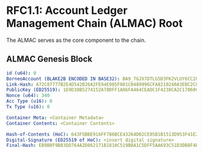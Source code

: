 # RFC1.1: Account Ledger Management Chain (ALMAC) Root

The ALMAC serves as the core component to the chain.

## ALMAC Genesis Block

```yaml
id (u64): 0
BorneoAccount (BLAKE2B ENCODED IN BASE32): BA9_TGJX7DTLG5D3FK2VLUY6CC2O775EJLQHF33QHPCJRO2Z26LIFR3Q
Link-Hash: A72C87777B2E4D542B26A2FE94E985F081C0489996CFA8210240A3EBC2C87621
PublicKey (ED25519): 1E9D38B5274152A78DFF1A86FA464CEADC1F4238CA2C17060C3C507349424A34
Nonce (u64): 340
Acc Type (u16): 0
Tx Type (u16): 0

Container Meta: <Container Metadata>
Container Contents: <Container Contents>

Hash-of-Contents (HoC): 643F5BBE916FF786BCE43264D02CE05B1B1513D953F41E2D5CB5D25319E9811C
Digital-Signature (ED25519 of HoC): <insert digital signature>
Final-Hash: EB9B0F9B83DD764A2D862171B1810C519B8A1C5DFF5AA693C51D3DB8F4B801DF
```
